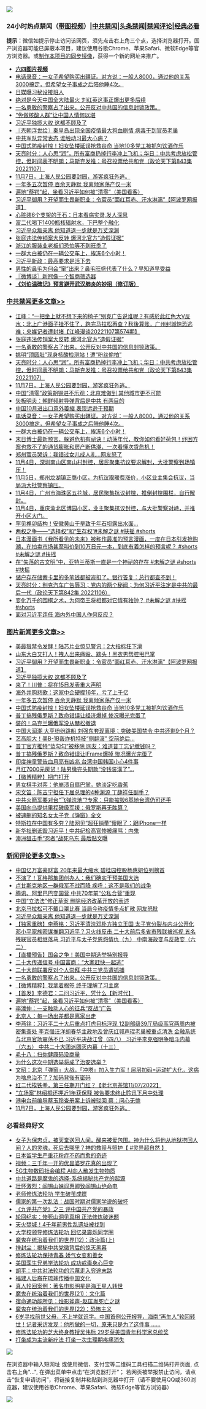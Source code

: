 ![](https://raw.githubusercontent.com/jsvpn/jsproxy/dev/64photo/fqnews-qr.jpg)

<div id="tt">
<h3>24小时热点禁闻（<a href="https://aaa.v2dns.tk/?QAjUl=BgRp5UNKRn&T5Vk=fPVH&Q59Ab=WxGE" target="_blank">带图视频</a>）|<a href="#%E4%B8%AD%E5%85%B1%E7%A6%81%E9%97%BB%E6%9B%B4%E5%A4%9A%E6%96%87%E7%AB%A0">中共禁闻</a>|<a href="#%E5%9B%BE%E7%89%87%E6%96%B0%E9%97%BB%E6%9B%B4%E5%A4%9A%E6%96%87%E7%AB%A0">头条禁闻</a>|<a href="#%E6%96%B0%E9%97%BB%E8%AF%84%E8%AE%BA%E6%9B%B4%E5%A4%9A%E6%96%87%E7%AB%A0">禁闻评论|<a href="#%E5%BF%85%E7%9C%8B%E7%BB%8F%E5%85%B8%E5%A5%BD%E6%96%87">经典必看</a></h3>
<div><b>提示：</b>微信如提示停止访问该网页，须先点击右上角三个点，选择浏览器打开。国产浏览器可能已屏蔽本项目，建议使用谷歌Chrome、苹果Safari、微软Edge等官方浏览器。或<a href="%E5%88%B6%E4%BD%9Cgit%E7%A6%81%E9%97%BB%E9%95%9C%E5%83%8F.md">制作本项目的同步镜像</a>，获得一个新的网址来推广。</div>
<ul>
<li><b><a href="http://d2.v2rss.gq/64.mp4" target="_blank">六四图片视频</a></b></li>
<li><a href="/comments/20221107/1807941.md">电话录音：一女子希望购买出疆证。对方说：一般人8000，通过他的关系3000搞定，但希望女子事成之后陪他睡4次。</a></li>
<li><a href="/baitai/20221107/1807930.md">日媒曝习秘设接班人</a></li>
<li><a href="/cnnews/20221108/1808063.md">绝对是今天中国全大陆最火 刘红英这事正爆出更多后续</a></li>
<li><a href="/comments/20221108/1808258.md">一名勇敢的警察占了出来，公开反对中共国的信息封锁政策。</a></li>
<li><a href="/ssgc/20221107/1807935.md">“免做核酸人群”让中国人情何以堪</a></li>
<li><a href="/topimagenews/20221108/1808302.md">习近平独揽大权 这都不顾及了</a></li>
<li><a href="/ssgc/20221108/1808150.md">〖兲朝浮世绘〗秦皇岛出现全国疫情最大狗血剧情 病毒干到官员老巢</a></li>
<li><a href="/baitai/20221108/1808082.md">中共军队异常表态 谁触动习最大心病？</a></li>
<li><a href="/topimagenews/20221108/1808021.md">中国式防疫封控！妇女坠楼延误抢救丧命 当地10多党工被抓包饮酒作乐</a></li>
<li><a href="/cbnews/20221108/1808126.md">天亮时分：人心思“润”，所有富商扔掉行李冲上飞机；华日：中共考虑放松管控，但时间表不明朗；马斯克发推：号召投票给共和党（政论天下第843集 20221107）</a></li>
<li><a href="/comments/20221108/1808058.md">11月7日，上海人民公园要封园，游客疯狂外逃。</a></li>
<li><a href="/topimagenews/20221108/1808084.md">一年多五次暂停 百余天静默 我离倾家荡产仅一米</a></li>
<li><a href="/comments/20221108/1808225.md">遍地“蔡锷”起，坐看习近平如何被“清零”（美国看客）</a></li>
<li><a href="/topimagenews/20221108/1808314.md">习近平御用？开望而生畏新职业：令官员“面红耳赤、汗水淋漓”【阿波罗网报道】</a></li>
<li><a href="/cnnews/20221108/1808100.md">心脏装6个支架的王石：日本看病实录,发人深思</a></li>
<li><a href="/cnnews/20221108/1808219.md">富二代喝下1400瓶核辐射水，下巴整个融化</a></li>
<li><a href="/comments/20221108/1808290.md">习近平众叛亲离 他知道退一步就是万丈深渊</a></li>
<li><a href="/cbnews/20221108/1808286.md">张庭违法传销案大反转 爆河北官方“造假证据”</a></li>
<li><a href="/cnnews/20221108/1808210.md">浙江的服装业老板们恐怕等不到旺季了</a></li>
<li><a href="/comments/20221107/1807940.md">一群大白被仍在一辆公交车上，挨冻6个小时！</a></li>
<li><a href="/ssgc/20221107/1807931.md">习近平新政：最高要求是活下去</a></li>
<li><a href="/lifebaike/20221108/1808209.md">男性的鼻毛为何会“窜”出来？鼻毛旺盛代表了什么？早知道早受益</a></li>
<li><a href="/ssgc/20221108/1808136.md">〖微博谈〗新冠像一个智商筛选器</a></li>
<li><b><a href="/comments/20200207/1272816.md" target="_blank">《刘伯温碑记》预言避开武汉肺炎的妙招（修订版）</a></b></li>
</ul>
</div>

<div class="catlist">
<h3><a href="/cbnews/" target="_blank">中共禁闻</a><span><a href="/cbnews/" target="_blank" rel="nofollow">更多文章>></a></span></h3>
<ul>
<li><a href="/cbnews/20221108/1808294.md" target="_blank">江峰：“一把坐上就不想下来的椅子”别克广告说谁呢？有感於此红色大V反水；北上广港面子挂不住了，跑完马拉松再查？秋後算账，广州封城惊恐逃难；央媒记者遭封堵【江峰漫谈20221107第574期】</a></li>
<li><a href="/cbnews/20221108/1808286.md" target="_blank">张庭违法传销案大反转 爆河北官方“造假证据”</a></li>
<li><a href="/comments/20221108/1808258.md" target="_blank">一名勇敢的警察占了出来，公开反对中共国的信息封锁政策。</a></li>
<li><a href="/cbnews/20221108/1808217.md" target="_blank">姚明“顶圆肚”现身核酸检测站！遭“粉丝偷拍”</a></li>
<li><a href="/cbnews/20221108/1808126.md" target="_blank">天亮时分：人心思“润”，所有富商扔掉行李冲上飞机；华日：中共考虑放松管控，但时间表不明朗；马斯克发推：号召投票给共和党（政论天下第843集 20221107）</a></li>
<li><a href="/comments/20221108/1808058.md" target="_blank">11月7日，上海人民公园要封园，游客疯狂外逃。</a></li>
<li><a href="/cbnews/20221108/1808033.md" target="_blank">中国“清零”政策胡锡进不乐观：北京难做到 其他城市更不可能</a></li>
<li><a href="/cbnews/20221107/1807949.md" target="_blank">矢板明夫：朝鲜频射导弹背后是中共 有两目的</a></li>
<li><a href="/cbnews/20221107/1807942.md" target="_blank">中国10月进出口意外萎缩 表现远逊于预期</a></li>
<li><a href="/comments/20221107/1807941.md" target="_blank">电话录音：一女子希望购买出疆证。对方说：一般人8000，通过他的关系3000搞定，但希望女子事成之后陪他睡4次。</a></li>
<li><a href="/comments/20221107/1807940.md" target="_blank">一群大白被仍在一辆公交车上，挨冻6个小时！</a></li>
<li><a href="/comments/20221107/1807920.md" target="_blank">末日博士最新预言，躲避危机有祕诀！动荡年代，教你如何看好荷包！纾困方案也救不了的通货膨胀和房产断供潮，一次看懂次贷危机！</a></li>
<li><a href="/cbnews/20221107/1807881.md" target="_blank">郑州官员哭诉：我错过女儿成人礼…网友怒了</a></li>
<li><a href="/comments/20221107/1807779.md" target="_blank">11月4日，深圳南山区南山村封控，居民聚集抗议要求解封，大批警察到场镇压！</a></li>
<li><a href="/comments/20221107/1807773.md" target="_blank">11月5日，郑州龙湖镇正商小区，为抗议取暖费涨价，小区业主集会抗议，当局派大批警察镇压。</a></li>
<li><a href="/comments/20221107/1807772.md" target="_blank">11月4日，广州市海珠区五花城，居民聚集抗议封控，推倒封控围栏，自行解封。</a></li>
<li><a href="/comments/20221107/1807771.md" target="_blank">11月4日，重庆渝北区博园小区，业主聚集抗议封控，与大批警察对峙，并推开小区大门。</a></li>
<li><a href="/cbnews/20221107/1807735.md" target="_blank">罕见榫卯结构！安徽黄山干旱致千年石坝露出水面…</a></li>
<li><a href="/comments/20221107/1807721.md" target="_blank">两权之争——“选择权”和“生存权”#未解之谜 #扶摇 #shorts</a></li>
<li><a href="/comments/20221107/1807720.md" target="_blank">日本漫画书《我所看见的未来》被称作最准的预言漫画，一度在日本引发抢购潮，在拍卖市场甚至叫价到10万日元一本，到底有着怎样的预言呢？ #shorts #未解之谜 #扶摇</a></li>
<li><a href="/comments/20221107/1807718.md" target="_blank">在“失落的古文明”中，亚特兰蒂斯一直是一个神祕的存在 #未解之谜 #shorts #扶摇</a></li>
<li><a href="/comments/20221107/1807711.md" target="_blank">储户存在储蓄卡里的多笔钱都被盗扣了。银行答复：总行都查不到！</a></li>
<li><a href="/cbnews/20221107/1807705.md" target="_blank">天亮时分：别克汽车广告辱习；党内的两个秘闻；为何习近平注定是中共的最后一代（政论天下第842集 20221106）</a></li>
<li><a href="/comments/20221107/1807697.md" target="_blank">变化万千的围棋之术，为何帝王将相都对它情有独钟？ #未解之谜 #扶摇 #shorts</a></li>
<li><a href="/cbnews/20221107/1807643.md" target="_blank">面对习近平连任 海内外中国人作何反应？</a></li>

</ul>
</div>
<div class="catlist">
<h3><a href="/topimagenews/" target="_blank">图片新闻</a><span><a href="/topimagenews/" target="_blank" rel="nofollow">更多文章>></a></span></h3>
<ul>
<li><a href="/topimagenews/20221108/1808338.md" target="_blank">美最狠禁令发酵！陆芯片业惊见警讯：2大指标狂下滑</a></li>
<li><a href="/topimagenews/20221108/1808326.md" target="_blank">山东大白又打人！拽人出来痛殴、踹头！黑衣男帮腔甩巴掌</a></li>
<li><a href="/topimagenews/20221108/1808314.md" target="_blank">习近平御用？开望而生畏新职业：令官员“面红耳赤、汗水淋漓”【阿波罗网报道】</a></li>
<li><a href="/topimagenews/20221108/1808302.md" target="_blank">习近平独揽大权 这都不顾及了</a></li>
<li><a href="/topimagenews/20221108/1808285.md" target="_blank">来了！川普：将在15日发表重大声明</a></li>
<li><a href="/topimagenews/20221108/1808139.md" target="_blank">海外并购悲歌：这家中企硬撑16年，亏了上千亿</a></li>
<li><a href="/topimagenews/20221108/1808084.md" target="_blank">一年多五次暂停 百余天静默 我离倾家荡产仅一米</a></li>
<li><a href="/topimagenews/20221108/1808021.md" target="_blank">中国式防疫封控！妇女坠楼延误抢救丧命 当地10多党工被抓包饮酒作乐</a></li>
<li><a href="/topimagenews/20221107/1807991.md" target="_blank">普丁搞残俄罗斯？致命错误让经济爆掉 惨况曝光完蛋了</a></li>
<li><a href="/topimagenews/20221107/1807990.md" target="_blank">装的！乌克兰曝俄军没从赫松撤退</a></li>
<li><a href="/topimagenews/20221107/1807915.md" target="_blank">中国大润潮 大亨纷纷跳船 刘强东套现离境；突破美国禁令 中共还剩9个月？</a></li>
<li><a href="/topimagenews/20221107/1807897.md" target="_blank">艺高胆大！美B-1B轰炸机特技“侧翻滚” 空前绝后…</a></li>
<li><a href="/topimagenews/20221107/1807875.md" target="_blank">普丁官方推特“蓝勾勾”被移除 网友：难道普丁忘记缴钱吗？</a></li>
<li><a href="/topimagenews/20221107/1807848.md" target="_blank">普丁搞残俄罗斯？致命错误让IFrame爆掉 惨况曝光完蛋了</a></li>
<li><a href="/topimagenews/20221107/1807775.md" target="_blank">印度神童警告血月亮有凶兆 台湾中国韩国小心4件事</a></li>
<li><a href="/topimagenews/20221107/1807774.md" target="_blank">月扛7000元房贷！陆男缴完头期款“没钱装潢了”…</a></li>
<li><a href="/topimagenews/20221107/1807756.md" target="_blank">【微博精粹】把门打开</a></li>
<li><a href="/topimagenews/20221107/1807755.md" target="_blank">男女棋手对弈：他崩溃自扇巴掌，她淡定吃香蕉</a></li>
<li><a href="/topimagenews/20221107/1807706.md" target="_blank">宋文笛：陈吉宁担任下届总理的4种渊源 丁薛祥任副手？</a></li>
<li><a href="/topimagenews/20221107/1807652.md" target="_blank">中共火箭军要对台“飞弹洗地”?专家：只能摧毁6基地台湾仍可还手</a></li>
<li><a href="/topimagenews/20221107/1807611.md" target="_blank">美国向乌提供里程碑级军援：俄罗斯再无胜算？</a></li>
<li><a href="/topimagenews/20221107/1807608.md" target="_blank">被速删的知名女太子党《弹窗》全文</a></li>
<li><a href="/topimagenews/20221107/1807606.md" target="_blank">特斯拉在中国有多夯？陆网见“超狂销量”傻眼了：跟IPhone一样</a></li>
<li><a href="/topimagenews/20221107/1807599.md" target="_blank">新华社删诋毁习近平！中共纪检高官惨被痛骂：内鬼</a></li>
<li><a href="/topimagenews/20221106/1807448.md" target="_blank">澳洲狙击手“忍者”战死乌东 最后贴文曝</a></li>

</ul>
</div>
<div class="catlist">
<h3><a href="/comments/" target="_blank">新闻评论</a><span><a href="/comments/" target="_blank" rel="nofollow">更多文章>></a></span></h3>
<ul>
<li><a href="/comments/20221108/1808438.md" target="_blank">中国亿万富豪财富 20年来最大缩水 碧桂园控股杨惠妍位列榜首</a></li>
<li><a href="/comments/20221108/1808426.md" target="_blank">不演了！瓦格那集团创办人：我们确实干预美国大选</a></li>
<li><a href="/comments/20221108/1808425.md" target="_blank">卢甘斯克地区一群俄军不战而降 疾呼：这不是我们的战争</a></li>
<li><a href="/comments/20221108/1808424.md" target="_blank">腾讯、阿里巴巴变国营 中共70年前“公私合营”重现</a></li>
<li><a href="/comments/20221108/1808423.md" target="_blank">中国“立法法”修正草案 删除经济改革开放的表述</a></li>
<li><a href="/comments/20221108/1808403.md" target="_blank">北京马拉松可不戴口罩比赛 当局今称疫情多点扩散 网友怒批</a></li>
<li><a href="/comments/20221108/1808290.md" target="_blank">习近平众叛亲离 他知道退一步就是万丈深渊</a></li>
<li><a href="/comments/20221108/1808282.md" target="_blank">【独家重磅】李燕铭：习近平清洗邓朴方独立王国 太子党分裂与内斗公开化 邓小平家族密谋推翻习近平？习火线反击 二十大前后多省市残联被巡视 五名残联官员相继落马 习近平与太子党恩怨情仇（九） 中南海政变与反政变（六二）</a></li>
<li><a href="/comments/20221108/1808270.md" target="_blank">【直播预告】国会之争！美国中期选举特别报导</a></li>
<li><a href="/comments/20221108/1808269.md" target="_blank">二十大传递信号 中国富商：“大家赶快一起逃”</a></li>
<li><a href="/comments/20221108/1808267.md" target="_blank">二十大前联署反对个人崇拜 中共三党员遭抓捕</a></li>
<li><a href="/comments/20221108/1808258.md" target="_blank">一名勇敢的警察占了出来，公开反对中共国的信息封锁政策。</a></li>
<li><a href="/comments/20221108/1808249.md" target="_blank">【微博精粹】我拿着棉签 终于理解了习主席</a></li>
<li><a href="/comments/20221108/1808248.md" target="_blank">【首发】李德君：二问习近平，凭什么【新时代】</a></li>
<li><a href="/comments/20221108/1808225.md" target="_blank">遍地“蔡锷”起，坐看习近平如何被“清零”（美国看客）</a></li>
<li><a href="/comments/20221108/1808218.md" target="_blank">李濠仲：一支触动人心的征兵“反战”广告</a></li>
<li><a href="/comments/20221108/1808206.md" target="_blank">北京人：每一场出差都是离家出走</a></li>
<li><a href="/comments/20221108/1808188.md" target="_blank">李燕铭：习近平二十大后重点打虎目标浮现 12副部级39厅局级高官两周内被密集查处 李克强汪洋胡春华主政地及曾庆红郭声琨老巢被重点清洗 金融系统与北京官场震荡不已 习近平决战江曾（四八） 习近平李克强明争暗斗内幕（六五） 中共二十大团派团灭内幕（十三）</a></li>
<li><a href="/comments/20221108/1808167.md" target="_blank">毛十八：扫你健康码没商量</a></li>
<li><a href="/comments/20221108/1808166.md" target="_blank">为什么这次中期选举将成了治安选举？</a></li>
<li><a href="/comments/20221108/1808151.md" target="_blank">文昭：北京「弹窗」大战，「冲塔」加入生力军！层层加码=运动扩大化，这病为啥总治不了？加码背後有密码</a></li>
<li><a href="/comments/20221108/1808137.md" target="_blank">红二代挨铁拳，第三任期开门红？【老北京茶馆11/07/2022】</a></li>
<li><a href="/comments/20221108/1808095.md" target="_blank">“立场案”林绍桐还押近1年获保释 被告要求终止聆讯下月中处理</a></li>
<li><a href="/comments/20221108/1808094.md" target="_blank">港电台前编导蔡玉玲查册案上诉被驳回 蔡：问心无愧</a></li>
<li><a href="/comments/20221108/1808058.md" target="_blank">11月7日，上海人民公园要封园，游客疯狂外逃。</a></li>

</ul>
</div>

<div class="catlist">
<h3>必看经典好文</h3>
<ul>
<li><a href="/comments/20211012/1636544.md" target="_blank">女子为保忠贞，被天堂送回人间，醒来被爱包围。神为什么将他从地狱捞回人间？人的灵魂，死后去哪里？神的救赎与照护【 #灵异超自然 】</a></li>
<li><a href="/comments/20210324/1511732.md" target="_blank">日本留学生严重花粉症不药而愈的奇迹</a></li>
<li><a href="/aomi/qiwen/20151223/484507.md" target="_blank">视频：三千年一开的优昙婆罗花真的出现了</a></li>
<li><a href="/topimagenews/20200527/1335347.md" target="_blank">5G生物数码社会编程 AI向人散发生物物质</a></li>
<li><a href="/comments/20181209/1044543.md" target="_blank">中共道路是魔鬼的选择-系统揭秘共产党的起源</a></li>
<li><a href="/cbnews/20200727/1366904.md" target="_blank">壮怀激烈：阎锡山妹阎惠卿致阎锡山绝命电</a></li>
<li><a href="/cbnews/20211114/1652214.md" target="_blank">老师修炼法轮功 学生破茧成蝶</a></li>
<li><a href="/comments/20191110/1037275.md" target="_blank">儒家的第一次乱法：战国时期对儒家学说的破坏</a></li>
<li><a href="/bookonline/20131116/201054.md" target="_blank">《九评共产党》之三 评中国共产党的暴政</a></li>
<li><a href="/tculture/xiulian/20180114/885650.md" target="_blank">轮回纪实：惨死山洞见真相 正法修炼破迷题</a></li>
<li><a href="/ccpdope/20181219/1049286.md" target="_blank">天火焚城！4千年前男性乱遗址被找到</a></li>
<li><a href="/cbnews/20210517/1548104.md" target="_blank">大学校领导修炼法轮功 回忆录震烁同学圈</a></li>
<li><a href="/topimagenews/20180601/951286.md" target="_blank">魔鬼在统治着我们的世界(12)：政治篇(上)</a></li>
<li><a href="/topimagenews/20170218/694213.md" target="_blank">掸封尘：揭秘中共党徽背后的惊天黑幕</a></li>
<li><a href="/cbnews/20210720/1590052.md" target="_blank">修炼法轮功保持青春 娇气女变和善女</a></li>
<li><a href="/comments/20210509/1542373.md" target="_blank">美国孪生兄弟学法轮功 成功戒毒身心巨变</a></li>
<li><a href="/cbnews/20200720/1363328.md" target="_blank">胡平：中共对法轮功的污蔑走入穷途末路</a></li>
<li><a href="/bannedvideo/20220509/1730156.md" target="_blank">福建人后裔在琉球传播中国文化</a></li>
<li><a href="/comments/20200523/1332915.md" target="_blank">真人轮回案例：著名电影明星是海王星人转世</a></li>
<li><a href="/comments/20180802/980476.md" target="_blank">魔鬼在统治着我们的世界(21)：文化篇</a></li>
<li><a href="/tculture/20151001/455916.md" target="_blank">宿命通功能所见：烛影斧声-赵匡胤死亡之谜</a></li>
<li><a href="/comments/20180804/981524.md" target="_blank">魔鬼在统治着我们的世界(22)：恐怖主义</a></li>
<li><a href="/comments/20210716/1588420.md" target="_blank">6岁寻找前世父母，不上学就识字。中国首例公开报导，海南“再生人”轮回转世！记者采访发现：他所做的一切，原来只是为了这件事 &#8230;&#8230;</a></li>
<li><a href="/comments/20190517/1129285.md" target="_blank">修炼法轮功的芝大终身教授吴伟标 29岁获美国青年科学家总统奖</a></li>
<li><a href="/cbnews/20210810/1603566.md" target="_blank">打坐成为主流新疗法 打坐一次生理期疼痛消失</a></li>

</ul>
</div>

![](https://raw.githubusercontent.com/jsvpn/jsproxy/dev/64photo/fqnews-qr.jpg)

在浏览器中输入短网址 或使用微信、支付宝等二维码工具扫描二维码打开页面, 点击右上角"...", 在弹出菜单中点击“在浏览器打开”； 若网页被举报禁止访问，请点击“恢复申请访问”，将链接复制并粘贴到浏览器中打开（请不要使用QQ或360浏览器，建议使用谷歌Chrome、苹果Safari、微软Edge等官方浏览器）

![](https://raw.githubusercontent.com/jsvpn/jsproxy/dev/64photo/wx.jpg)